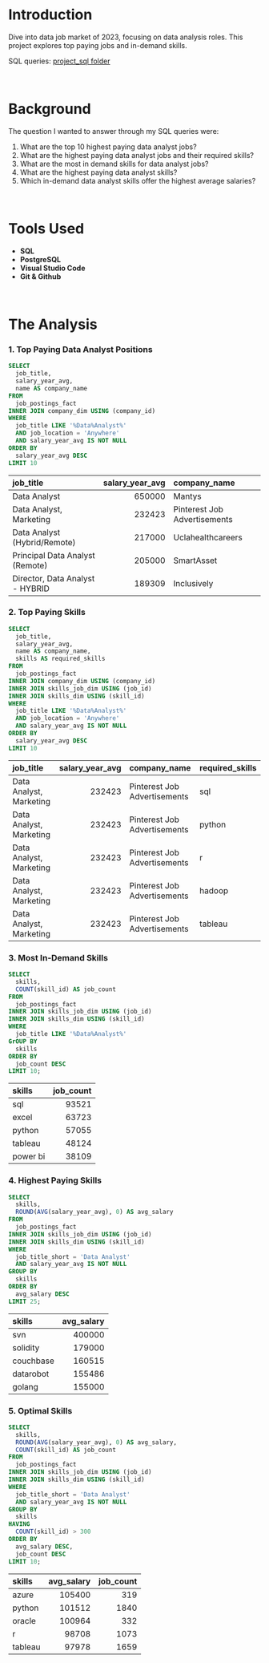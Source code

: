 # Introduction
Dive into data job market of 2023, focusing on data analysis roles. This project explores top paying jobs and in-demand skills.

SQL queries: [project_sql folder](/project_sql/)

<br>

# Background
The question I wanted to answer through my SQL queries were:
1. What are the top 10 highest paying data analyst jobs?
2. What are the highest paying data analyst jobs and their required skills?
3. What are the most in demand skills for data analyst jobs?
4. What are the highest paying data analyst skills?
5. Which in-demand data analyst skills offer the highest average salaries?

<br>

# Tools Used
- **SQL**
- **PostgreSQL**
- **Visual Studio Code**
- **Git & Github**

<br>

# The Analysis
### 1. Top Paying Data Analyst Positions

```sql
SELECT
  job_title,
  salary_year_avg,
  name AS company_name
FROM
  job_postings_fact
INNER JOIN company_dim USING (company_id)
WHERE
  job_title LIKE '%Data%Analyst%'
  AND job_location = 'Anywhere'
  AND salary_year_avg IS NOT NULL
ORDER BY
  salary_year_avg DESC
LIMIT 10
```
| job_title                       |   salary_year_avg | company_name                 |
|:--------------------------------|------------------:|:-----------------------------|
| Data Analyst                    |            650000 | Mantys                       |
| Data Analyst, Marketing         |            232423 | Pinterest Job Advertisements |
| Data Analyst (Hybrid/Remote)    |            217000 | Uclahealthcareers            |
| Principal Data Analyst (Remote) |            205000 | SmartAsset                   |
| Director, Data Analyst - HYBRID |            189309 | Inclusively                  |

### 2. Top Paying Skills
```sql
SELECT
  job_title,
  salary_year_avg,
  name AS company_name,
  skills AS required_skills
FROM
  job_postings_fact
INNER JOIN company_dim USING (company_id)
INNER JOIN skills_job_dim USING (job_id)
INNER JOIN skills_dim USING (skill_id)
WHERE
  job_title LIKE '%Data%Analyst%'
  AND job_location = 'Anywhere'
  AND salary_year_avg IS NOT NULL
ORDER BY
  salary_year_avg DESC
LIMIT 10
```

| job_title               |   salary_year_avg | company_name                 | required_skills   |
|:------------------------|------------------:|:-----------------------------|:------------------|
| Data Analyst, Marketing |            232423 | Pinterest Job Advertisements | sql               |
| Data Analyst, Marketing |            232423 | Pinterest Job Advertisements | python            |
| Data Analyst, Marketing |            232423 | Pinterest Job Advertisements | r                 |
| Data Analyst, Marketing |            232423 | Pinterest Job Advertisements | hadoop            |
| Data Analyst, Marketing |            232423 | Pinterest Job Advertisements | tableau           | 

### 3. Most In-Demand Skills
```sql
SELECT
  skills,
  COUNT(skill_id) AS job_count
FROM
  job_postings_fact
INNER JOIN skills_job_dim USING (job_id)
INNER JOIN skills_dim USING (skill_id)
WHERE
  job_title LIKE '%Data%Analyst%'
GrOUP BY
  skills
ORDER BY
  job_count DESC
LIMIT 10;
```
| skills   |   job_count |
|:---------|------------:|
| sql      |       93521 |
| excel    |       63723 |
| python   |       57055 |
| tableau  |       48124 |
| power bi |       38109 |


### 4. Highest Paying Skills
```sql
SELECT
  skills,
  ROUND(AVG(salary_year_avg), 0) AS avg_salary
FROM
  job_postings_fact
INNER JOIN skills_job_dim USING (job_id)
INNER JOIN skills_dim USING (skill_id)
WHERE
  job_title_short = 'Data Analyst'
  AND salary_year_avg IS NOT NULL
GROUP BY
  skills
ORDER BY
  avg_salary DESC
LIMIT 25;
```
| skills    |   avg_salary |
|:----------|-------------:|
| svn       |       400000 |
| solidity  |       179000 |
| couchbase |       160515 |
| datarobot |       155486 |
| golang    |       155000 |

### 5. Optimal Skills
```sql
SELECT
  skills,
  ROUND(AVG(salary_year_avg), 0) AS avg_salary,
  COUNT(skill_id) AS job_count
FROM
  job_postings_fact
INNER JOIN skills_job_dim USING (job_id)
INNER JOIN skills_dim USING (skill_id)
WHERE
  job_title_short = 'Data Analyst'
  AND salary_year_avg IS NOT NULL
GROUP BY
  skills
HAVING
  COUNT(skill_id) > 300
ORDER BY
  avg_salary DESC,
  job_count DESC
LIMIT 10;
```
| skills   |   avg_salary |   job_count |
|:---------|-------------:|------------:|
| azure    |       105400 |         319 |
| python   |       101512 |        1840 |
| oracle   |       100964 |         332 |
| r        |        98708 |        1073 |
| tableau  |        97978 |        1659 |